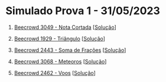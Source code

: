 # Simulado Prova 1 - 31/05/2023

1. [Beecrowd 3049 - Nota Cortada](https://www.beecrowd.com.br/judge/pt/problems/view/3049) [[Solução](prova1/beecrowd_3049.py)]
   
2. [Beecrowd 1929 - Triângulo](https://www.beecrowd.com.br/judge/pt/problems/view/1929) [[Solução](prova1/beecrowd_1929.py)]

3. [Beecrowd 2443 - Soma de Frações](https://www.beecrowd.com.br/judge/pt/problems/view/2443) [[Solução](prova1/beecrowd_2443.py)]

4. [Beecrowd 3068 - Meteoros](https://www.beecrowd.com.br/judge/pt/problems/view/3068) [[Solução](prova1/beecrowd_3068.py)]

5. [Beecrowd 2462 - Voos](https://www.beecrowd.com.br/judge/pt/problems/view/2462) [[Solução](prova1/beecrowd_2462.py)]
